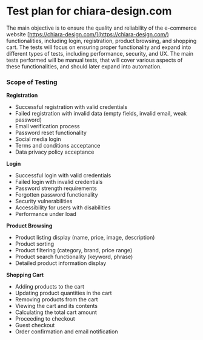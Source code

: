 
<h1 id="Test-plan">Test plan for chiara-design.com</h2>

The main objective is to ensure the quality and reliability of the e-commerce website [https://chiara-design.com/](https://chiara-design.com/) functionalities, including login, registration, product browsing, and shopping cart. The tests will focus on ensuring proper functionality and expand into different types of tests, including performance, security, and UX. The main tests performed will be manual tests, that will cover various aspects of these functionalities, and should later expand into automation.


### Scope of Testing

**Registration**
- Successful registration with valid credentials
- Failed registration with invalid data (empty fields, invalid email, weak password)
- Email verification process
- Password reset functionality
- Social media login 
- Terms and conditions acceptance
- Data privacy policy acceptance

**Login**
- Successful login with valid credentials
- Failed login with invalid credentials
- Password strength requirements
- Forgotten password functionality
- Security vulnerabilities
- Accessibility for users with disabilities
- Performance under load

**Product Browsing**
- Product listing display (name, price, image, description)
- Product sorting
- Product filtering (category, brand, price range)
- Product search functionality (keyword, phrase)
- Detailed product information display

**Shopping Cart**
- Adding products to the cart
- Updating product quantities in the cart
- Removing products from the cart
- Viewing the cart and its contents
- Calculating the total cart amount 
- Proceeding to checkout
- Guest checkout 
- Order confirmation and email notification






